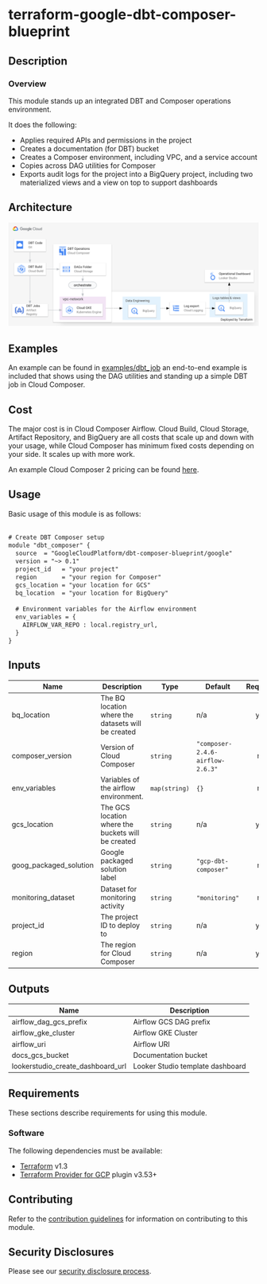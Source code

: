 # terraform-google-dbt-composer-blueprint

## Description

### Overview

This module stands up an integrated DBT and Composer operations environment.

It does the following:
 * Applies required APIs and permissions in the project
 * Creates a documentation (for DBT) bucket
 * Creates a Composer environment, including VPC, and a service account
 * Copies across DAG utilities for Composer
 * Exports audit logs for the project into a BigQuery project, including two materialized views and a view on top to support dashboards

## Architecture

<img alt="Architecture Diagram" src="docs/arch_diagram.png">

## Examples

An example can be found in [examples/dbt_job](examples/dbt_job/README.md) an end-to-end example is included that shows using the DAG utilities and standing up a simple DBT job in Cloud Composer.

## Cost

The major cost is in Cloud Composer Airflow. Cloud Build, Cloud Storage, Artifact Repository, and BigQuery are all costs that scale up and down with your usage, while Cloud Composer has minimum fixed costs depending on your side. It scales up with more work.

An example Cloud Composer 2 pricing can be found [here](https://cloud.google.com/composer/pricing#composer-2-example).

## Usage

Basic usage of this module is as follows:

```hcl

# Create DBT Composer setup
module "dbt_composer" {
  source  = "GoogleCloudPlatform/dbt-composer-blueprint/google"
  version = "~> 0.1"
  project_id   = "your project"
  region       = "your region for Composer"
  gcs_location = "your location for GCS"
  bq_location  = "your location for BigQuery"

  # Environment variables for the Airflow environment
  env_variables = {
    AIRFLOW_VAR_REPO : local.registry_url,
  }
}
```

<!-- BEGINNING OF PRE-COMMIT-TERRAFORM DOCS HOOK -->
## Inputs

| Name | Description | Type | Default | Required |
|------|-------------|------|---------|:--------:|
| bq\_location | The BQ location where the datasets will be created | `string` | n/a | yes |
| composer\_version | Version of Cloud Composer | `string` | `"composer-2.4.6-airflow-2.6.3"` | no |
| env\_variables | Variables of the airflow environment. | `map(string)` | `{}` | no |
| gcs\_location | The GCS location where the buckets will be created | `string` | n/a | yes |
| goog\_packaged\_solution | Google packaged solution label | `string` | `"gcp-dbt-composer"` | no |
| monitoring\_dataset | Dataset for monitoring activity | `string` | `"monitoring"` | no |
| project\_id | The project ID to deploy to | `string` | n/a | yes |
| region | The region for Cloud Composer | `string` | n/a | yes |

## Outputs

| Name | Description |
|------|-------------|
| airflow\_dag\_gcs\_prefix | Airflow GCS DAG prefix |
| airflow\_gke\_cluster | Airflow GKE Cluster |
| airflow\_uri | Airflow URI |
| docs\_gcs\_bucket | Documentation bucket |
| lookerstudio\_create\_dashboard\_url | Looker Studio template dashboard |

<!-- END OF PRE-COMMIT-TERRAFORM DOCS HOOK -->

## Requirements

These sections describe requirements for using this module.

### Software

The following dependencies must be available:

- [Terraform][terraform] v1.3
- [Terraform Provider for GCP][terraform-provider-gcp] plugin v3.53+

## Contributing

Refer to the [contribution guidelines](./CONTRIBUTING.md) for
information on contributing to this module.

[iam-module]: https://registry.terraform.io/modules/terraform-google-modules/iam/google
[project-factory-module]: https://registry.terraform.io/modules/terraform-google-modules/project-factory/google
[terraform-provider-gcp]: https://www.terraform.io/docs/providers/google/index.html
[terraform]: https://www.terraform.io/downloads.html

## Security Disclosures

Please see our [security disclosure process](./SECURITY.md).
